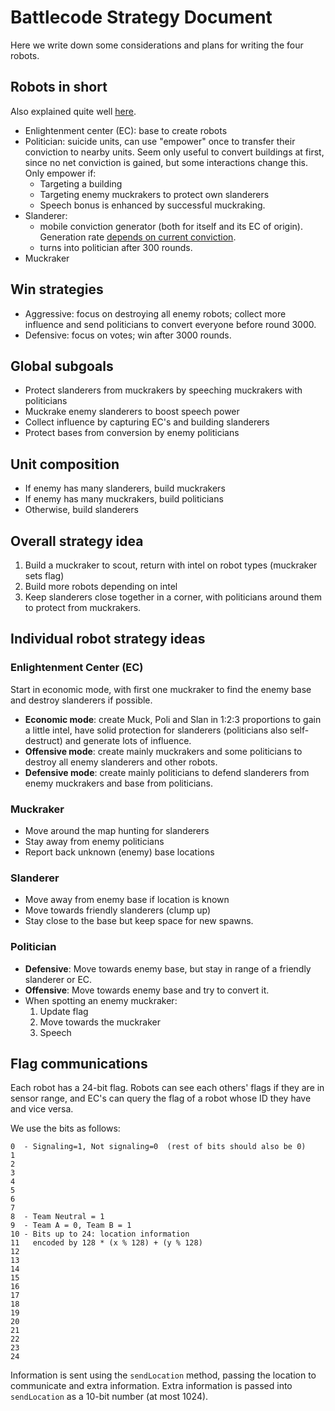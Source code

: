 # Battlecode Strategy Document

Here we write down some considerations and plans for writing the four robots.

## Robots in short

Also explained quite well [here](https://2021.battlecode.org/specs/specs.md.html).

- Enlightenment center (EC): base to create robots
- Politician: suicide units, can use "empower" once to transfer their conviction to nearby units. Seem only useful to convert buildings at first, since no net conviction is gained, but some interactions change this. Only empower if:
  - Targeting a building
  - Targeting enemy muckrakers to protect own slanderers
  - Speech bonus is enhanced by successful muckraking.
- Slanderer:
  - mobile conviction generator (both for itself and its EC of origin). Generation rate [depends on current conviction](https://www.wolframalpha.com/input/?i=plot+%281%2F50+%2B+0.03+*+e%5E%28-0.001*x%29%29+*+x+from+x%3D0+to+1000).
  - turns into politician after 300 rounds.
- Muckraker

## Win strategies

- Aggressive: focus on destroying all enemy robots; collect more influence and send politicians to convert everyone before round 3000.
- Defensive: focus on votes; win after 3000 rounds.

## Global subgoals

- Protect slanderers from muckrakers by speeching muckrakers with politicians
- Muckrake enemy slanderers to boost speech power
- Collect influence by capturing EC's and building slanderers
- Protect bases from conversion by enemy politicians

## Unit composition

- If enemy has many slanderers, build muckrakers
- If enemy has many muckrakers, build politicians
- Otherwise, build slanderers

## Overall strategy idea

1. Build a muckraker to scout, return with intel on robot types (muckraker sets flag)
2. Build more robots depending on intel
3. Keep slanderers close together in a corner, with politicians around them to protect from muckrakers.

## Individual robot strategy ideas

### Enlightenment Center (EC)

Start in economic mode, with first one muckraker to find the enemy base and destroy slanderers if possible.

- **Economic mode**: create Muck, Poli and Slan in 1:2:3 proportions to gain a little intel, have solid protection for slanderers (politicians also self-destruct) and generate lots of influence.
- **Offensive mode**: create mainly muckrakers and some politicians to destroy all enemy slanderers and other robots.
- **Defensive mode**: create mainly politicians to defend slanderers from enemy muckrakers and base from politicians.

### Muckraker

- Move around the map hunting for slanderers
- Stay away from enemy politicians
- Report back unknown (enemy) base locations

### Slanderer

- Move away from enemy base if location is known
- Move towards friendly slanderers (clump up)
- Stay close to the base but keep space for new spawns.

### Politician

- **Defensive**: Move towards enemy base, but stay in range of a friendly slanderer or EC.
- **Offensive**: Move towards enemy base and try to convert it.
- When spotting an enemy muckraker:
  1. Update flag
  2. Move towards the muckraker
  3. Speech

## Flag communications

Each robot has a 24-bit flag. Robots can see each others' flags if they are in sensor range, and EC's can query the flag of a robot whose ID they have and vice versa.

We use the bits as follows:

```
0  - Signaling=1, Not signaling=0  (rest of bits should also be 0)
1
2
3
4
5
6
7
8  - Team Neutral = 1
9  - Team A = 0, Team B = 1
10 - Bits up to 24: location information
11   encoded by 128 * (x % 128) + (y % 128)
12
13
14
15
16
17
18
19
20
21
22
23
24
```

Information is sent using the `sendLocation` method, passing the location to communicate and extra information. Extra information is passed into `sendLocation` as a 10-bit number (at most 1024).